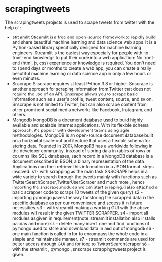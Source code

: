 # scrapingtweets
The scrapingtweets projects is used to scrape tweets from twitter with the help of :
* streamlit
   Streamlit is a free and open-source framework to rapidly build and share beautiful machine learning and data science web apps.
   It is a Python-based library specifically designed for machine learning engineers.
   Streamlit is the easiest way especially for people with no front-end knowledge to put their code into a web application:
   No front-end (html, js, css) experience or knowledge is required.
   You don't need to spend days or months to create a web app, you can create a really beautiful machine learning or 
   data science app in only a few hours or even minutes.
* Snscrape
   Snscrape requires at least Python 3.8 or higher. 
   Snscrape is another approach for scraping information from Twitter that does not require the use of an API. 
   Snscrape allows you to scrape basic information such as a user's profile, tweet content, source, and so on.
   Snscrape is not limited to Twitter, but can also scrape content from other prominent social media networks like Facebook, Instagram, and others.
* Mongodb
   MongoDB is a document database used to build highly available and scalable internet applications. 
   With its flexible schema approach, it's popular with development teams using agile methodologies.
   MongoDB is an open-source document database built on a horizontal scale-out architecture that uses a flexible schema for storing data. Founded in 2007, MongoDB has a worldwide following in the developer community.
   Instead of storing data in tables of rows or columns like SQL databases, each record in a MongoDB database is a document described in BSON, 
   a binary representation of the data. Applications can then retrieve this information in a JSON format.
steps involved:
s1 - with scrapping as the main task SNSCRAPE helps in a wide variety to search through the tweets mainly with functions such as TwitterSearchScraper,TwitterUserScraper
     and much more , hence importing the snscrape.modules we can start scraping.(i also attached a basic scrapper code to scrape 10 tweets of the given query)
s2 - importing pymongo paves the way for storing the scrapped data in the specific database as per our convenience and access it in future necessities.
s3 - with streamlit making a working GUI with the above modules will result in the given TWITTER SCRAPPER.
s4 - import all modules as given in requirement(note: streamlit installation also installs pandas and more)
s5 - delete_many,insert_one and find functions of pymongo used to store and download data in and out of mongodb
s6 - one main function is called in for to encompass the whole code in a simple and maintainable manner.
s7 - streamlit commands are used for better access through GUI and for loop to TwitterSearchScraper
s8 - with the streamlit , pymongo , snscrape scrappingtweets project is given. 

     
